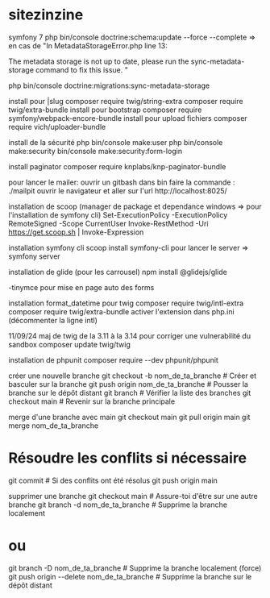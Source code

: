 # sitezinzine

symfony 7
php bin/console doctrine:schema:update --force --complete => en cas de "In MetadataStorageError.php line 13:

  The metadata storage is not up to date, please run the sync-metadata-storage command to fix this issue.  "

php bin/console doctrine:migrations:sync-metadata-storage


install pour |slug
composer require twig/string-extra
composer require twig/extra-bundle
install pour bootstrap
composer require symfony/webpack-encore-bundle
install pour upload fichiers
composer require vich/uploader-bundle

install de la sécurité
php bin/console make:user
php bin/console make:security
bin/console make:security:form-login

install paginator
composer require knplabs/knp-paginator-bundle

pour lancer le mailer:
ouvrir un gitbash dans bin
faire la commande : ./mailpit
ouvrir le navigateur et aller sur l'url http://localhost:8025/

installation de scoop (manager de package et dependance windows => pour l'installation de symfony cli)
Set-ExecutionPolicy -ExecutionPolicy RemoteSigned -Scope CurrentUser
Invoke-RestMethod -Uri https://get.scoop.sh | Invoke-Expression

installation symfony cli
scoop install symfony-cli
pour lancer le server => symfony server

installation de glide (pour les carrousel)
 npm install @glidejs/glide

 -tinymce pour mise en page auto des forms

 installation format_datetime pour twig
 composer require twig/intl-extra
 composer require twig/extra-bundle
 activer l'extension dans php.ini (décommenter la ligne intl)

 11/09/24 maj de twig de la 3.11 à la 3.14 pour corriger une vulnerabilité du sandbox
 composer update twig/twig

 installation de phpunit
 composer require --dev phpunit/phpunit

 
créer une nouvelle branche
git checkout -b nom_de_ta_branche  # Créer et basculer sur la branche
git push origin nom_de_ta_branche  # Pousser la branche sur le dépôt distant
git branch                         # Vérifier la liste des branches
git checkout main                  # Revenir sur la branche principale




 merge d'une branche avec main
 git checkout main
git pull origin main
git merge nom_de_ta_branche
# Résoudre les conflits si nécessaire
git commit # Si des conflits ont été résolus
git push origin main

supprimer une branche 
git checkout main                        # Assure-toi d'être sur une autre branche
git branch -d nom_de_ta_branche          # Supprime la branche localement
# ou
git branch -D nom_de_ta_branche          # Supprime la branche localement (force)
git push origin --delete nom_de_ta_branche # Supprime la branche sur le dépôt distant






